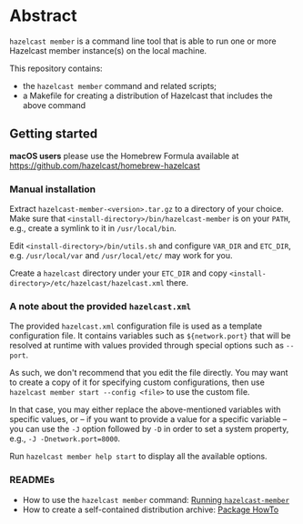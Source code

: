 # Abstract

`hazelcast member` is a command line tool that is able to run one or more Hazelcast member
instance(s) on the local machine.

This repository contains:

- the `hazelcast member` command and related scripts;
- a Makefile for creating a distribution of Hazelcast that includes the above command

## Getting started

**macOS users** please use the Homebrew Formula
available at https://github.com/hazelcast/homebrew-hazelcast

### Manual installation

Extract `hazelcast-member-<version>.tar.gz` to a directory of your choice.
Make sure that `<install-directory>/bin/hazelcast-member` is on your `PATH`,
e.g., create a symlink to it in `/usr/local/bin`.

Edit `<install-directory>/bin/utils.sh` and configure `VAR_DIR` and `ETC_DIR`,
e.g. `/usr/local/var` and `/usr/local/etc/` may work for you.

Create a `hazelcast` directory under your `ETC_DIR` and copy
`<install-directory>/etc/hazelcast/hazelcast.xml` there.

### A note about the provided `hazelcast.xml`

The provided `hazelcast.xml` configuration file is used as a template configuration file.
It contains variables such as `${network.port}` that will be resolved at runtime with values
provided through special options such as `--port`.

As such, we don't recommend that you edit the file directly.
You may want to create a copy of it for specifying custom configurations, then use
`hazelcast member start --config <file>` to use the custom file.

In that case, you may either replace the above-mentioned variables with specific
values, or – if you want to provide a value for a specific variable – you can use
the `-J` option followed by `-D` in order to set a system property,
e.g., `-J -Dnetwork.port=8000`.

Run `hazelcast member help start` to display all the available options.

### READMEs

- How to use the `hazelcast member` command: [Running `hazelcast-member`](README-Running.txt)
- How to create a self-contained distribution archive: [Package HowTo](README-Package-HowTo.md)
